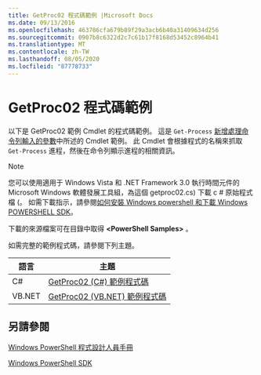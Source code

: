 ```yaml
---
title: GetProc02 程式碼範例 |Microsoft Docs
ms.date: 09/13/2016
ms.openlocfilehash: 463786cfa679b89f29a3acb6b40a31409634d256
ms.sourcegitcommit: 0907b8c6322d2c7c61b17f8168d53452c8964b41
ms.translationtype: MT
ms.contentlocale: zh-TW
ms.lasthandoff: 08/05/2020
ms.locfileid: "87778733"
---
```

# <a name="getproc02-code-samples"></a>GetProc02 程式碼範例

以下是 GetProc02 範例 Cmdlet 的程式碼範例。 這是 `Get-Process` [新增處理命令列輸入的參數](../cmdlet/adding-parameters-that-process-command-line-input.md)中所述的 Cmdlet 範例。 此 Cmdlet 會根據程式的名稱來抓取 `Get-Process` 進程，然後在命令列顯示進程的相關資訊。

> [!NOTE]
> 您可以使用適用于 Windows Vista 和 .NET Framework 3.0 執行時間元件的 Microsoft Windows 軟體發展工具組，為這個 getproc02.cs) 下載 c # 原始程式檔 (。 如需下載指示，請參閱[如何安裝 Windows powershell 和下載 Windows POWERSHELL SDK](/powershell/scripting/developer/installing-the-windows-powershell-sdk)。
>
> 下載的來源檔案可在目錄中取得 **\<PowerShell Samples>** 。

如需完整的範例程式碼，請參閱下列主題。

|語言|主題|
|--------------|-----------|
|C#|[GetProc02 (C#) 範例程式碼](./getproc02-csharp-sample-code.md)|
|VB.NET|[GetProc02 (VB.NET) 範例程式碼](./getproc02-vb-net-sample-code.md)|

## <a name="see-also"></a>另請參閱

[Windows PowerShell 程式設計人員手冊](./windows-powershell-programmer-s-guide.md)

[Windows PowerShell SDK](../windows-powershell-reference.md)
